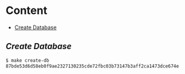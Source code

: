 # **Content**

- [Create Database](#create-database)

## ***Create Database***

```sh
$ make create-db
87bde53d6d58eb0f9ae2327130235cde72fbc03b73147b3aff2ca1473dce674e
```
